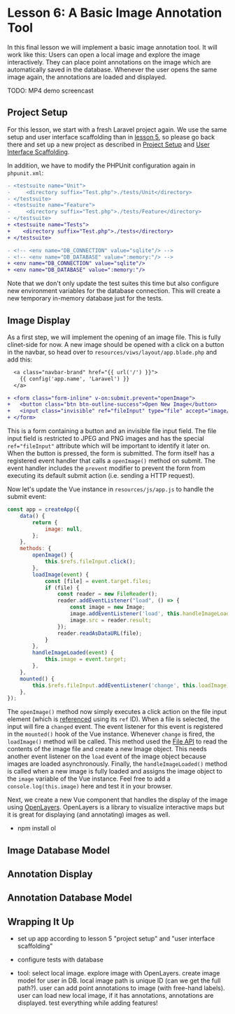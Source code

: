 # Lesson 6: A Basic Image Annotation Tool

In this final lesson we will implement a basic image annotation tool. It will work like this: Users can open a local image and explore the image interactively. They can place point annotations on the image which are automatically saved in the database. Whenever the user opens the same image again, the annotations are loaded and displayed.

TODO: MP4 demo screencast

## Project Setup

For this lesson, we start with a fresh Laravel project again. We use the same setup and user interface scaffolding than in [lesson 5](/lesson-5), so please go back there and set up a new project as described in [Project Setup](/lesson-5#project-setup) and [User Interface Scaffolding](/lesson-5#user-interface-scaffolding).

In addition, we have to modify the PHPUnit configuration again in `phpunit.xml`:

```diff
- <testsuite name="Unit">
-     <directory suffix="Test.php">./tests/Unit</directory>
- </testsuite>
- <testsuite name="Feature">
-     <directory suffix="Test.php">./tests/Feature</directory>
- </testsuite>
+ <testsuite name="Tests">
+    <directory suffix="Test.php">./tests</directory>
+ </testsuite>
```
```diff
- <!-- <env name="DB_CONNECTION" value="sqlite"/> -->
- <!-- <env name="DB_DATABASE" value=":memory:"/> -->
+ <env name="DB_CONNECTION" value="sqlite"/>
+ <env name="DB_DATABASE" value=":memory:"/>
```

Note that we don't only update the test suites this time but also configure new environment variables for the database connection. This will create a new temporary in-memory database just for the tests.

## Image Display

As a first step, we will implement the opening of an image file. This is fully clinet-side for now. A new image should be opened with a click on a button in the navbar, so head over to `resources/viws/layout/app.blade.php` and add this:

```diff
  <a class="navbar-brand" href="{{ url('/') }}">
    {{ config('app.name', 'Laravel') }}
  </a>

+ <form class="form-inline" v-on:submit.prevent="openImage">
+   <button class="btn btn-outline-success">Open New Image</button>
+   <input class="invisible" ref="fileInput" type="file" accept="image/jpeg,image/png">
+ </form>
```

This is a form containing a button and an invisible file input field. The file input field is restricted to JPEG and PNG images and has the special `ref="fileInput"` attribute which will be important to identify it later on. When the button is pressed, the form is submitted. The form itself has a registered event handler that calls a `openImage()` method on submit. The event handler includes the `prevent` modifier to prevent the form from executing its default submit action (i.e. sending a HTTP request).

Now let's update the Vue instance in `resources/js/app.js` to handle the submit event:

```js
const app = createApp({
    data() {
        return {
            image: null,
        };
    },
    methods: {
        openImage() {
            this.$refs.fileInput.click();
        },
        loadImage(event) {
            const [file] = event.target.files;
            if (file) {
                const reader = new FileReader();
                reader.addEventListener("load", () => {
                    const image = new Image;
                    image.addEventListener('load', this.handleImageLoaded);
                    image.src = reader.result;
                });
                reader.readAsDataURL(file);
            }
        },
        handleImageLoaded(event) {
            this.image = event.target;
        },
    },
    mounted() {
        this.$refs.fileInput.addEventListener('change', this.loadImage);
    },
});
````

The `openImage()` method now simply executes a click action on the file input element (which is [referenced](https://vuejs.org/api/component-instance.html#refs) using its `ref` ID). When a file is selected, the input will fire a `changed` event. The event listener for this event is registered in the `mounted()` hook of the Vue instance. Whenever `change` is fired, the `loadImage()` method will be called. This method used the [File API](https://developer.mozilla.org/en-US/docs/Web/API/File_API) to read the contents of the image file and create a new Image object. This needs another event listener on the `load` event of the image object because images are loaded asynchronously. Finally, the `handleImageLoaded()` method is called when a new image is fully loaded and assigns the image object to the `image` variable of the Vue instance. Feel free to add a `console.log(this.image)` here and test it in your browser.

Next, we create a new Vue component that handles the display of the image using [OpenLayers](https://openlayers.org). OpenLayers is a library to visualize interactive maps but it is great for displaying (and annotating) images as well.

- npm install ol

## Image Database Model

## Annotation Display

## Annotation Database Model

## Wrapping It Up

- set up app according to lesson 5 "project setup" and "user interface scaffolding"

- configure tests with database

- tool: select local image. explore image with OpenLayers. create image model for user in DB. local image path is unique ID (can we get the full path?). user can add point annotations to image (with free-hand labels). user can load new local image, if it has annotations, annotations are displayed. test everything while adding features!
